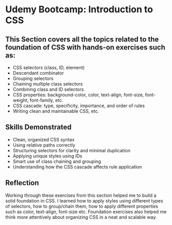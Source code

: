 # Udemy Bootcamp: Introduction to CSS

## This Section covers all the topics related to the foundation of CSS with hands-on exercises such as:

- CSS selectors (class, ID, element)
- Descendant combinator
- Grouping selectors
- Chaining multiple class selectors
- Combining class and ID selectors
- CSS properties: background-color, color, text-align, font-size, font-weight, font-family, etc.
- CSS cascade: type, specificity, importance, and order of rules
- Writing clean and maintainable CSS, etc.

## Skills Demonstrated

- Clean, organized CSS syntax
- Using relative paths correctly
- Structuring selectors for clarity and minimal duplication
- Applying unique styles using IDs
- Smart use of class chaining and grouping
- Understanding how the CSS cascade affects rule application

## Reflection

Working through these exercises from this section helped me to build a solid foundation in CSS. I learned how to apply styles using different types of selectors, how to group/chain them, how to apply different properties such as color, text-align, font-size etc. Foundation exercises also helped me think more attentively about organizing CSS in a neat and scalable way.
